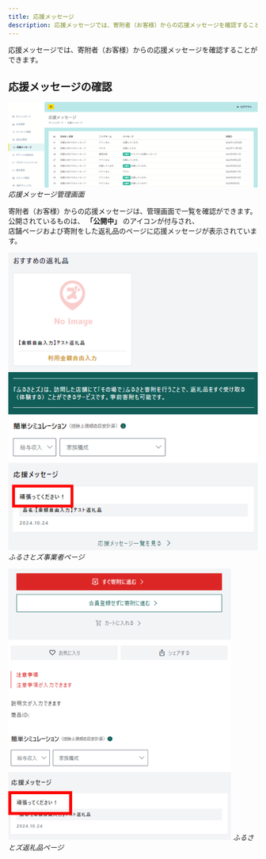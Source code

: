 ```yaml
---
title: 応援メッセージ
description: 応援メッセージでは、寄附者（お客様）からの応援メッセージを確認することができます。
---
```


応援メッセージでは、寄附者（お客様）からの応援メッセージを確認することができます。

## 応援メッセージの確認

![](../../../assets/images/shops_message_01.png)
*応援メッセージ管理画面*

寄附者（お客様）からの応援メッセージは、管理画面で一覧を確認ができます。  
公開されているものは、 **「公開中」** のアイコンが付与され、  
店舗ページおよび寄附をした返礼品のページに応援メッセージが表示されています。  

![ふるさとズ事業者ページ](../../../assets/images/lg_message_06.png)
*ふるさとズ事業者ページ*



![ふるさとズ返礼品ページ](../../../assets/images/shops_message_02.png)
*ふるさとズ返礼品ページ*